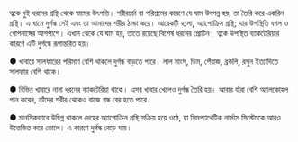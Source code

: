 ত্বকে দুই ধরনের গ্রন্থি থেকে ঘামের উৎপত্তি। শরীরচর্চা বা পরিশ্রমের কারণে যে ঘাম উৎপন্ন হয়, তা তৈরি করে একরিন গ্রন্থি। এ ঘামে দুর্গন্ধ নেই এবং তা আমাদের শরীর ঠান্ডা করে। আরেকটি হলো, অ্যাপোক্রিন গ্রন্থি; যার উপস্থিতি বগল ও গোপনাঙ্গের আশপাশে। এখান থেকে যে ঘাম হয়, তাতে রয়েছে বিশেষ ধরনের প্রোটিন। ত্বকে উপস্থিত ব্যাকটেরিয়ার কারণে এটি দুর্গন্ধে রূপান্তরিত হয়।

● খাবারে সালফারের পরিমাণ বেশি থাকলে দুর্গন্ধ বাড়তে পারে। লাল মাংস, ডিম, পেঁয়াজ, ব্রকলি, রসুন ইত্যাদিতে সালফার বেশি থাকে। 

● বিভিন্ন খাবারে নানা ধরনের ব্যাকটেরিয়া থাকে। এসব খাবার খেলেও দুর্গন্ধ তৈরি হয়। আবার যাঁরা বেশি অ্যালকোহল পান করেন, তাঁদের শরীর থেকেও বাজে গন্ধ বের হতে পারে।

● মানসিকভাবে উদ্বিগ্ন থাকলে দেহের অ্যাপোক্রিন গ্রন্থি সক্রিয় হয়ে ওঠে, যা সিমপ্যাথেটিক নার্ভাস সিস্টেমকে আরও উত্তেজিত করে তোলে। এ কারণে দুর্গন্ধ বেড়ে যায়।
